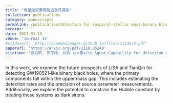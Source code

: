 ```yaml
---
title: "恒星级双黑洞旋近及其探测"
collection: publications
category: manuscripts
permalink: /publication/detection-for-inspiral-stellar-mass-binary-black-holes
excerpt: ' '
date: 2021-01-15
venue: 'Journal 15'
#slidesurl: 'http://academicpages.github.io/files/slides2.pdf'
paperurl: 'https://arxiv.org/pdf/2110.05248'
citation: '谭柏轩, 区子维, 刘帅 <i>等</i> &quot;Capability for detection of GW190521-like binary black holes with TianQin&quot; <i>Phys.Rev.D</i> 105 (2022) 2, 023019'
---
```


In this work, we examine the future prospects of LISA and TianQin for detecting GW190521-like binary black holes, where the primary components fall within the upper mass gap. This includes estimating the detection rates and the precision of source parameter measurements. Additionally, we explore the potential to constrain the Hubble constant by treating these systems as dark sirens.
